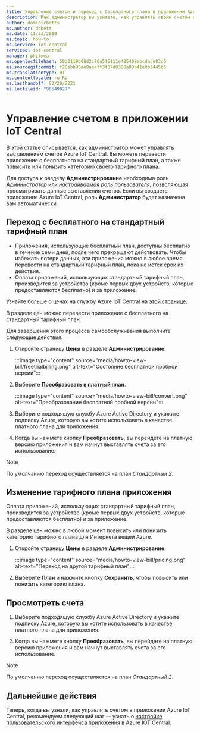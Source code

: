 ```yaml
---
title: Управление счетом и переход с бесплатного плана в приложении Azure IoT Central | Документация Майкрософт
description: Как администратор вы узнаете, как управлять своим счетом и перейти с бесплатного на стандартный тарифный план в приложении Azure IoT Central
author: dominicbetts
ms.author: dobett
ms.date: 11/23/2019
ms.topic: how-to
ms.service: iot-central
services: iot-central
manager: philmea
ms.openlocfilehash: 50d0119b08d2c76a5f6111e485408ebcdace83c6
ms.sourcegitcommit: f28ebb95ae9aaaff3f87d8388a09b41e0b3445b5
ms.translationtype: HT
ms.contentlocale: ru-RU
ms.lasthandoff: 03/29/2021
ms.locfileid: "96549027"
---
```

# <a name="manage-your-bill-in-an-iot-central-application"></a>Управление счетом в приложении IoT Central

В этой статье описывается, как администратор может управлять выставлением счетов Azure IoT Central. Вы можете перевести приложение с бесплатного на стандартный тарифный план, а также повысить или понизить категорию своего тарифного плана.

Для доступа к разделу **Администрирование** необходима роль *Администратор* или *настраиваемая роль пользователя*, позволяющая просматривать данные выставления счетов. Если вы создаете приложение Azure IoT Central, роль **Администратор** будет назначена вам автоматически.

## <a name="move-from-free-to-standard-pricing-plan"></a>Переход с бесплатного на стандартный тарифный план

- Приложения, использующие бесплатный план, доступны бесплатно в течение семи дней, после чего прекращают действовать. Чтобы избежать потери данных, эти приложения можно в любое время перевести на стандартный тарифный план, пока не истек срок их действия.
- Оплата приложений, использующих стандартный тарифный план, производится за устройство (кроме первых двух устройств, которые предоставляются бесплатно) и за приложение.

Узнайте больше о ценах на службу Azure IoT Central на [этой странице](https://azure.microsoft.com/pricing/details/iot-central/).

В разделе цен можно перевести приложение с бесплатного на стандартный тарифный план.

Для завершения этого процесса самообслуживания выполните следующие действия:

1. Откройте страницу **Цены** в разделе **Администрирование**.

    :::image type="content" source="media/howto-view-bill/freetrialbilling.png" alt-text="Состояние бесплатной пробной версии":::

1. Выберите **Преобразовать в платный план**.

    :::image type="content" source="media/howto-view-bill/convert.png" alt-text="Преобразование бесплатной пробной версии":::

1. Выберите подходящую службу Azure Active Directory и укажите подписку Azure, которую вы хотите использовать в качестве платного плана для приложения.

1. Когда вы нажмете кнопку **Преобразовать**, вы перейдете на платную версию приложения и вам начнут выставлять счета за его использование.

> [!Note]
> По умолчанию переход осуществляется на план *Стандартный 2*.

## <a name="how-to-change-your-application-pricing-plan"></a>Изменение тарифного плана приложения

Оплата приложений, использующих стандартный тарифный план, производится за устройство (кроме первых двух устройств, которые предоставляются бесплатно) и за приложение.

В разделе цен можно в любой момент повысить или понизить категорию тарифного плана для Интернета вещей Azure.

1. Откройте страницу **Цены** в разделе **Администрирование**.

    :::image type="content" source="media/howto-view-bill/pricing.png" alt-text="Переход на другой тарифный план":::

1. Выберите **План** и нажмите кнопку **Сохранить**, чтобы повысить или понизить категорию плана.

## <a name="view-your-bill"></a>Просмотреть счета

1. Выберите подходящую службу Azure Active Directory и укажите подписку Azure, которую вы хотите использовать в качестве платного плана для приложения.

1. Когда вы нажмете кнопку **Преобразовать**, вы перейдете на платную версию приложения и вам начнут выставлять счета за его использование.

> [!Note]
> По умолчанию переход осуществляется на план *Стандартный 2*.

## <a name="next-steps"></a>Дальнейшие действия

Теперь, когда вы узнали, как управлять счетом в приложении Azure IoT Central, рекомендуем следующий шаг — узнать о [настройке пользовательского интерфейса приложения](howto-customize-ui.md) в Azure IOT Central.
